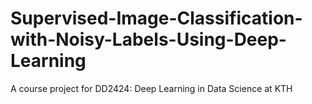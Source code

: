# Supervised-Image-Classification-with-Noisy-Labels-Using-Deep-Learning
A course project for DD2424: Deep Learning in Data Science at KTH
